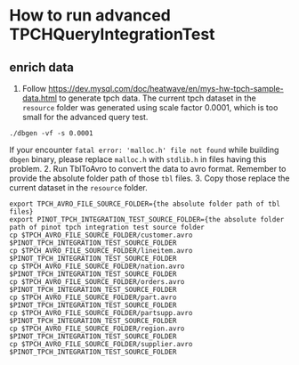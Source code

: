 <!--

    Licensed to the Apache Software Foundation (ASF) under one
    or more contributor license agreements.  See the NOTICE file
    distributed with this work for additional information
    regarding copyright ownership.  The ASF licenses this file
    to you under the Apache License, Version 2.0 (the
    "License"); you may not use this file except in compliance
    with the License.  You may obtain a copy of the License at

      http://www.apache.org/licenses/LICENSE-2.0

    Unless required by applicable law or agreed to in writing,
    software distributed under the License is distributed on an
    "AS IS" BASIS, WITHOUT WARRANTIES OR CONDITIONS OF ANY
    KIND, either express or implied.  See the License for the
    specific language governing permissions and limitations
    under the License.

-->
# How to run advanced TPCHQueryIntegrationTest
## enrich data
1. Follow https://dev.mysql.com/doc/heatwave/en/mys-hw-tpch-sample-data.html to generate tpch data.
The current tpch dataset in the `resource` folder was generated using scale factor 0.0001, which is too small for the advanced query test.
```
./dbgen -vf -s 0.0001
```
If your encounter `fatal error: 'malloc.h' file not found` while building `dbgen` binary, please replace `malloc.h` with
`stdlib.h` in files having this problem.
2. Run TblToAvro to convert the data to avro format. Remember to provide the absolute folder path of those `tbl` files.
3. Copy those replace the current dataset in the `resource` folder.
```
export TPCH_AVRO_FILE_SOURCE_FOLDER={the absolute folder path of tbl files}
export PINOT_TPCH_INTEGRATION_TEST_SOURCE_FOLDER={the absolute folder path of pinot tpch integration test source folder
cp $TPCH_AVRO_FILE_SOURCE_FOLDER/customer.avro $PINOT_TPCH_INTEGRATION_TEST_SOURCE_FOLDER
cp $TPCH_AVRO_FILE_SOURCE_FOLDER/lineitem.avro $PINOT_TPCH_INTEGRATION_TEST_SOURCE_FOLDER
cp $TPCH_AVRO_FILE_SOURCE_FOLDER/nation.avro $PINOT_TPCH_INTEGRATION_TEST_SOURCE_FOLDER
cp $TPCH_AVRO_FILE_SOURCE_FOLDER/orders.avro $PINOT_TPCH_INTEGRATION_TEST_SOURCE_FOLDER
cp $TPCH_AVRO_FILE_SOURCE_FOLDER/part.avro $PINOT_TPCH_INTEGRATION_TEST_SOURCE_FOLDER
cp $TPCH_AVRO_FILE_SOURCE_FOLDER/partsupp.avro $PINOT_TPCH_INTEGRATION_TEST_SOURCE_FOLDER
cp $TPCH_AVRO_FILE_SOURCE_FOLDER/region.avro $PINOT_TPCH_INTEGRATION_TEST_SOURCE_FOLDER
cp $TPCH_AVRO_FILE_SOURCE_FOLDER/supplier.avro $PINOT_TPCH_INTEGRATION_TEST_SOURCE_FOLDER
```
